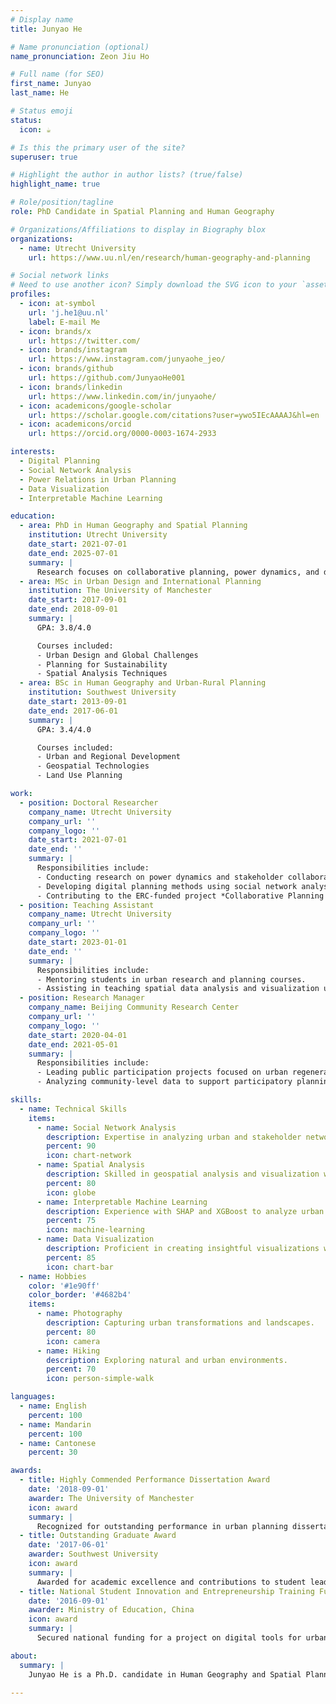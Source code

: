 ```yaml
---
# Display name
title: Junyao He

# Name pronunciation (optional)
name_pronunciation: Zeon Jiu Ho

# Full name (for SEO)
first_name: Junyao
last_name: He

# Status emoji
status:
  icon: ☕️

# Is this the primary user of the site?
superuser: true

# Highlight the author in author lists? (true/false)
highlight_name: true

# Role/position/tagline
role: PhD Candidate in Spatial Planning and Human Geography

# Organizations/Affiliations to display in Biography blox
organizations:
  - name: Utrecht University
    url: https://www.uu.nl/en/research/human-geography-and-planning

# Social network links
# Need to use another icon? Simply download the SVG icon to your `assets/media/icons/` folder.
profiles:
  - icon: at-symbol
    url: 'j.he1@uu.nl'
    label: E-mail Me
  - icon: brands/x
    url: https://twitter.com/
  - icon: brands/instagram
    url: https://www.instagram.com/junyaohe_jeo/
  - icon: brands/github
    url: https://github.com/JunyaoHe001
  - icon: brands/linkedin
    url: https://www.linkedin.com/in/junyaohe/
  - icon: academicons/google-scholar
    url: https://scholar.google.com/citations?user=ywo5IEcAAAAJ&hl=en
  - icon: academicons/orcid
    url: https://orcid.org/0000-0003-1674-2933

interests:
  - Digital Planning
  - Social Network Analysis
  - Power Relations in Urban Planning
  - Data Visualization
  - Interpretable Machine Learning

education:
  - area: PhD in Human Geography and Spatial Planning
    institution: Utrecht University
    date_start: 2021-07-01
    date_end: 2025-07-01
    summary: |
      Research focuses on collaborative planning, power dynamics, and digital participation, supervised by Dr. Yanliu Lin. Leveraged tools like R, Gephi, and Pajek to analyze stakeholder participation and urban data, contributing to the ERC-funded project *Collaborative Planning in China*.
  - area: MSc in Urban Design and International Planning
    institution: The University of Manchester
    date_start: 2017-09-01
    date_end: 2018-09-01
    summary: |
      GPA: 3.8/4.0

      Courses included:
      - Urban Design and Global Challenges
      - Planning for Sustainability
      - Spatial Analysis Techniques
  - area: BSc in Human Geography and Urban-Rural Planning
    institution: Southwest University
    date_start: 2013-09-01
    date_end: 2017-06-01
    summary: |
      GPA: 3.4/4.0

      Courses included:
      - Urban and Regional Development
      - Geospatial Technologies
      - Land Use Planning

work:
  - position: Doctoral Researcher
    company_name: Utrecht University
    company_url: ''
    company_logo: ''
    date_start: 2021-07-01
    date_end: ''
    summary: |
      Responsibilities include:
      - Conducting research on power dynamics and stakeholder collaboration in planning processes.
      - Developing digital planning methods using social network analysis and spatial analysis tools.
      - Contributing to the ERC-funded project *Collaborative Planning in China*.
  - position: Teaching Assistant
    company_name: Utrecht University
    company_url: ''
    company_logo: ''
    date_start: 2023-01-01
    date_end: ''
    summary: |
      Responsibilities include:
      - Mentoring students in urban research and planning courses.
      - Assisting in teaching spatial data analysis and visualization using R and Gephi.
  - position: Research Manager
    company_name: Beijing Community Research Center
    company_url: ''
    company_logo: ''
    date_start: 2020-04-01
    date_end: 2021-05-01
    summary: |
      Responsibilities include:
      - Leading public participation projects focused on urban regeneration.
      - Analyzing community-level data to support participatory planning initiatives.

skills:
  - name: Technical Skills
    items:
      - name: Social Network Analysis
        description: Expertise in analyzing urban and stakeholder networks using Gephi, Pajek, and R.
        percent: 90
        icon: chart-network
      - name: Spatial Analysis
        description: Skilled in geospatial analysis and visualization with QGIS and Python.
        percent: 80
        icon: globe
      - name: Interpretable Machine Learning
        description: Experience with SHAP and XGBoost to analyze urban data patterns.
        percent: 75
        icon: machine-learning
      - name: Data Visualization
        description: Proficient in creating insightful visualizations with R and Tableau.
        percent: 85
        icon: chart-bar
  - name: Hobbies
    color: '#1e90ff'
    color_border: '#4682b4'
    items:
      - name: Photography
        description: Capturing urban transformations and landscapes.
        percent: 80
        icon: camera
      - name: Hiking
        description: Exploring natural and urban environments.
        percent: 70
        icon: person-simple-walk

languages:
  - name: English
    percent: 100
  - name: Mandarin
    percent: 100
  - name: Cantonese
    percent: 30

awards:
  - title: Highly Commended Performance Dissertation Award
    date: '2018-09-01'
    awarder: The University of Manchester
    icon: award
    summary: |
      Recognized for outstanding performance in urban planning dissertation focusing on urban analytics.
  - title: Outstanding Graduate Award
    date: '2017-06-01'
    awarder: Southwest University
    icon: award
    summary: |
      Awarded for academic excellence and contributions to student leadership.
  - title: National Student Innovation and Entrepreneurship Training Funding
    date: '2016-09-01'
    awarder: Ministry of Education, China
    icon: award
    summary: |
      Secured national funding for a project on digital tools for urban planning.

about:
  summary: |
    Junyao He is a Ph.D. candidate in Human Geography and Spatial Planning at Utrecht University. His research interests include digital planning, social network analysis, and power relations in urban planning. Skilled in spatial analysis, data visualization, and interpretable machine learning, Junyao bridges traditional planning approaches with emerging technologies to foster sustainable and inclusive urban environments.

---
```

